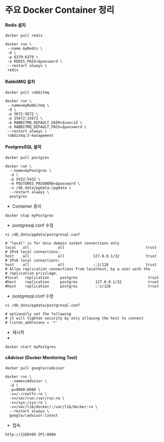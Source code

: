 # 주요 Docker Container 정리

#### Redis 설치

 ```
 docker pull redis
 ```
  
 ```
 docker run \
  --name myRedis \
  -d \
  -p 6379:6379 \
  -e REDIS_PASS=$password \
  --restart always \
  redis
 ```

#### RabbitMQ 설치
 
 ```
 docker pull rabbitmq
 ```

 ```
 docker run \
  --name=myRabbitmq \
  -d \
  -p 5672:5672 \
  -p 15672:15672 \
  -e RABBITMQ_DEFAULT_USER=$userid \
  -e RABBITMQ_DEFAULT_PASS=$password \
  --restart always \
  rabbitmq:3-management
 ```

#### PostgresSQL 설치

  ```
  docker pull postgres
  ```
  
  ```
  docker run \
    --name=myPostgres \
    -d \
    -p 5432:5432 \
    -e POSTGRES_PASSWORD=$password \
    -v /db_data/pgdata:/pgdata \
    --restart always \
    postgres
  ```
  
  * Container 중지
  
  ```
  docker stop myPostgres
  ```
  
  * postgresql.conf 수정
  
  ```
  vi /db_data/pgdata/postgresql.conf
  
  # "local" is for Unix domain socket connections only
  local   all             all                                     trust
  # IPv4 local connections:
  host    all             all             127.0.0.1/32            trust
  # IPv6 local connections:
  host    all             all             ::1/128                 trust
  # Allow replication connections from localhost, by a user with the
  # replication privilege.
  #local   replication     postgres                                trust
  #host    replication     postgres        127.0.0.1/32            trust
  #host    replication     postgres        ::1/128                 trust
  ```
  
  * postgresql.conf 수정
  
  ```
  vi /db_data/pgdata/postgresql.conf

  # optionally set the following
  # it will tighten security by only allowing the host to connect
  # listen_addresses = '*'
  ```
  
  * 재시작
  * 
  ```
  docker start myPostgres
  ```
  
#### cAdvisor (Docker Monitoring Tool)

  ```
  docker pull google/cadvisor

  docker run \
    --name=cAdvisor \
    -d \
    -p=8080:8080 \
    -v=/:/rootfs:ro \
    -v=/var/run:/var/run:rw \
    -v=/sys:/sys:ro \
    -v=/var/lib/docker/:/var/lib/docker:ro \
    --restart always \
    google/cadvisor:latest
  ```

 * 접속
 ```
 http://{SERVER-IP}:8080
 ```
 
 
